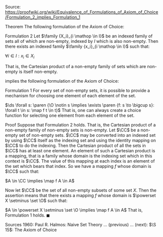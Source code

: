 # 

Source: https://proofwiki.org/wiki/Equivalence_of_Formulations_of_Axiom_of_Choice/Formulation_2_implies_Formulation_1



Theorem
The following formulation of the Axiom of Choice:

Formulation 2
Let $\family {X_i}_{i \mathop \in I}$ be an indexed family of sets all of which are non-empty, indexed by $I$ which is also non-empty.
Then there exists an indexed family $\family {x_i}_{i \mathop \in I}$ such that:

$\forall i \in I: x_i \in X_i$

That is, the Cartesian product of a non-empty family of sets which are non-empty is itself non-empty.

implies the following formulation of the Axiom of Choice:

Formulation 1
For every set of non-empty sets, it is possible to provide a mechanism for choosing one element of each element of the set.

$\ds \forall s: \paren {\O \notin s \implies \exists \paren {f: s \to \bigcup s}: \forall t \in s: \map f t \in t}$
That is, one can always create a choice function for selecting one element from each element of the set.


Proof
Suppose that Formulation 2 holds.
That is, the Cartesian product of a non-empty family of non-empty sets is non-empty.
Let $\CC$ be a non-empty set of non-empty sets.
$\CC$ may be converted into an indexed set by using $\CC$ itself as the indexing set and using the identity mapping on $\CC$ to do the indexing.
Then the Cartesian product of all the sets in $\CC$ has at least one element.
An element of such a Cartesian product is a mapping, that is a family whose domain is the indexing set which in this context is $\CC$.
The value of this mapping at each index is an element of the set which bears that index.
So we have a mapping $f$ whose domain is $\CC$ such that:

$A \in \CC \implies \map f A \in A$

Now let $\CC$ be the set of all non-empty subsets of some set $X$.
Then the assertion means that there exists a mapping $f$ whose domain is $\powerset X \setminus \set \O$ such that:

$A \in \powerset X \setminus \set \O \implies \map f A \in A$
That is, Formulation 1 holds.
$\blacksquare$


Sources
1960: Paul R. Halmos: Naive Set Theory ... (previous) ... (next): $\S 15$: The Axiom of Choice




